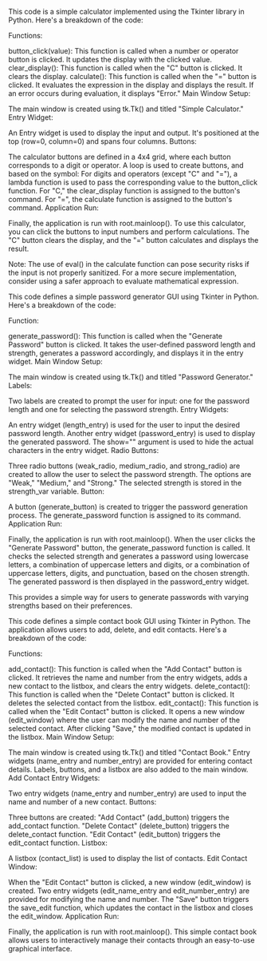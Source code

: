 This code is a simple calculator implemented using the Tkinter library in Python. Here's a breakdown of the code:

Functions:

button_click(value): This function is called when a number or operator button is clicked. It updates the display with the clicked value.
clear_display(): This function is called when the "C" button is clicked. It clears the display.
calculate(): This function is called when the "=" button is clicked. It evaluates the expression in the display and displays the result. If an error occurs during evaluation, it displays "Error."
Main Window Setup:

The main window is created using tk.Tk() and titled "Simple Calculator."
Entry Widget:

An Entry widget is used to display the input and output. It's positioned at the top (row=0, column=0) and spans four columns.
Buttons:

The calculator buttons are defined in a 4x4 grid, where each button corresponds to a digit or operator.
A loop is used to create buttons, and based on the symbol:
For digits and operators (except "C" and "="), a lambda function is used to pass the corresponding value to the button_click function.
For "C," the clear_display function is assigned to the button's command.
For "=", the calculate function is assigned to the button's command.
Application Run:

Finally, the application is run with root.mainloop().
To use this calculator, you can click the buttons to input numbers and perform calculations. The "C" button clears the display, and the "=" button calculates and displays the result.

Note: The use of eval() in the calculate function can pose security risks if the input is not properly sanitized. For a more secure implementation, consider using a safer approach to evaluate mathematical expression.






This code defines a simple password generator GUI using Tkinter in Python. Here's a breakdown of the code:

Function:

generate_password(): This function is called when the "Generate Password" button is clicked. It takes the user-defined password length and strength, generates a password accordingly, and displays it in the entry widget.
Main Window Setup:

The main window is created using tk.Tk() and titled "Password Generator."
Labels:

Two labels are created to prompt the user for input: one for the password length and one for selecting the password strength.
Entry Widgets:

An entry widget (length_entry) is used for the user to input the desired password length.
Another entry widget (password_entry) is used to display the generated password. The show="" argument is used to hide the actual characters in the entry widget.
Radio Buttons:

Three radio buttons (weak_radio, medium_radio, and strong_radio) are created to allow the user to select the password strength. The options are "Weak," "Medium," and "Strong." The selected strength is stored in the strength_var variable.
Button:

A button (generate_button) is created to trigger the password generation process. The generate_password function is assigned to its command.
Application Run:

Finally, the application is run with root.mainloop().
When the user clicks the "Generate Password" button, the generate_password function is called. It checks the selected strength and generates a password using lowercase letters, a combination of uppercase letters and digits, or a combination of uppercase letters, digits, and punctuation, based on the chosen strength. The generated password is then displayed in the password_entry widget.

This provides a simple way for users to generate passwords with varying strengths based on their preferences.



This code defines a simple contact book GUI using Tkinter in Python. The application allows users to add, delete, and edit contacts. Here's a breakdown of the code:

Functions:

add_contact(): This function is called when the "Add Contact" button is clicked. It retrieves the name and number from the entry widgets, adds a new contact to the listbox, and clears the entry widgets.
delete_contact(): This function is called when the "Delete Contact" button is clicked. It deletes the selected contact from the listbox.
edit_contact(): This function is called when the "Edit Contact" button is clicked. It opens a new window (edit_window) where the user can modify the name and number of the selected contact. After clicking "Save," the modified contact is updated in the listbox.
Main Window Setup:

The main window is created using tk.Tk() and titled "Contact Book."
Entry widgets (name_entry and number_entry) are provided for entering contact details.
Labels, buttons, and a listbox are also added to the main window.
Add Contact Entry Widgets:

Two entry widgets (name_entry and number_entry) are used to input the name and number of a new contact.
Buttons:

Three buttons are created:
"Add Contact" (add_button) triggers the add_contact function.
"Delete Contact" (delete_button) triggers the delete_contact function.
"Edit Contact" (edit_button) triggers the edit_contact function.
Listbox:

A listbox (contact_list) is used to display the list of contacts.
Edit Contact Window:

When the "Edit Contact" button is clicked, a new window (edit_window) is created.
Two entry widgets (edit_name_entry and edit_number_entry) are provided for modifying the name and number.
The "Save" button triggers the save_edit function, which updates the contact in the listbox and closes the edit_window.
Application Run:

Finally, the application is run with root.mainloop().
This simple contact book allows users to interactively manage their contacts through an easy-to-use graphical interface.







